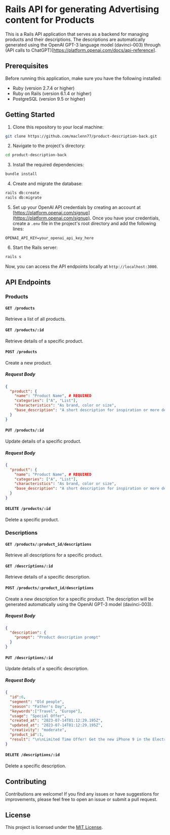 # Rails API for generating Advertising content for Products

This is a Rails API application that serves as a backend for managing products and their descriptions. The descriptions are automatically generated using the OpenAI GPT-3 language model (davinci-003) through (API calls to ChatGPT)[https://platform.openai.com/docs/api-reference].

## Prerequisites

Before running this application, make sure you have the following installed:

- Ruby (version 2.7.4 or higher)
- Ruby on Rails (version 6.1.4 or higher)
- PostgreSQL (version 9.5 or higher)

## Getting Started

1. Clone this repository to your local machine:

```bash
git clone https://github.com/maclenn77/product-description-back.git
```

2. Navigate to the project's directory:

```bash
cd product-description-back
```

3. Install the required dependencies:

```bash
bundle install
```

4. Create and migrate the database:

```bash
rails db:create
rails db:migrate
```

5. Set up your OpenAI API credentials by creating an account at [https://platform.openai.com/signup](https://platform.openai.com/signup). Once you have your credentials, create a `.env` file in the project's root directory and add the following lines:

```dotenv
OPENAI_API_KEY=your_openai_api_key_here
```

6. Start the Rails server:

```bash
rails s
```

Now, you can access the API endpoints locally at `http://localhost:3000`.

## API Endpoints

### Products

#### `GET /products`

Retrieve a list of all products.

#### `GET /products/:id`

Retrieve details of a specific product.

#### `POST /products`

Create a new product.

##### Request Body

```json
{
  "product": {
    "name": "Product Name", # REQUIRED
    "categories": ["A", "List"],
    "characteristics": "As brand, color or size",
    "base_description": "A short description for inspiration or more details"
  }
}
```

#### `PUT /products/:id`

Update details of a specific product.

##### Request Body

```json
{
  "product": {
    "name": "Product Name", # REQUIRED
    "categories": ["A", "List"],
    "characteristics": "As brand, color or size",
    "base_description": "A short description for inspiration or more details"
  }
}
```

#### `DELETE /products/:id`

Delete a specific product.

### Descriptions

#### `GET /products/:product_id/descriptions`

Retrieve all descriptions for a specific product.

#### `GET /descriptions/:id`

Retrieve details of a specific description.

#### `POST /products/:product_id/descriptions`

Create a new description for a specific product. The description will be generated automatically using the OpenAI GPT-3 model (davinci-003).

##### Request Body

```json
{
  "description": {
    "prompt": "Product description prompt"
  }
}
```

#### `PUT /descriptions/:id`

Update details of a specific description.

##### Request Body

```json
{
  "id":6,
  "segment": "Old people",
  "season": "Father's Day",
  "keywords":["Travel", "Europe"],
  "usage": "Special Offer",
  "created_at": "2023-07-14T01:12:29.195Z",
  "updated_at": "2023-07-14T01:12:29.195Z",
  "creativity": "moderate",
  "product_id":1,
  "result": "\n\nLimited Time Offer! Get the new iPhone 9 in the Electronics category to make this Father's Day extra special for your loved one. With its advanced features and compatibility, being able to capture every moment of your upcoming Travel Europe adventure will be effortless. \n\nDon't miss out on this amazing deal! Get your iPhone 9 today!"
}
```

#### `DELETE /descriptions/:id`

Delete a specific description.

## Contributing

Contributions are welcome! If you find any issues or have suggestions for improvements, please feel free to open an issue or submit a pull request.

## License

This project is licensed under the [MIT License](https://opensource.org/licenses/MIT).
